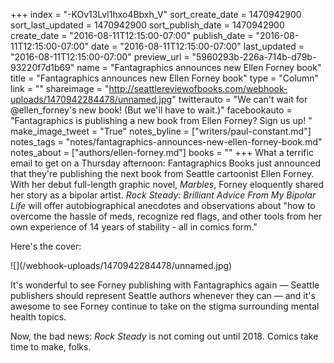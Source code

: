 +++
index = "-KOv13Lvl1hxo4Bbxh_V"
sort_create_date = 1470942900
sort_last_updated = 1470942900
sort_publish_date = 1470942900
create_date = "2016-08-11T12:15:00-07:00"
publish_date = "2016-08-11T12:15:00-07:00"
date = "2016-08-11T12:15:00-07:00"
last_updated = "2016-08-11T12:15:00-07:00"
preview_url = "5960293b-226a-714b-d79b-93220f7d1b69"
name = "Fantagraphics announces new Ellen Forney book"
title = "Fantagraphics announces new Ellen Forney book"
type = "Column"
link = ""
shareimage = "http://seattlereviewofbooks.com/webhook-uploads/1470942284478/unnamed.jpg"
twitterauto = "We can't wait for @ellen_forney's new book! (But we'll have to wait.)"
facebookauto = "Fantagraphics is publishing a new book from Ellen Forney? Sign us up! "
make_image_tweet = "True"
notes_byline = ["writers/paul-constant.md"]
notes_tags = "notes/fantagraphics-announces-new-ellen-forney-book.md"
notes_about = ["authors/ellen-forney.md"]
books = ""
+++
What a terrific email to get on a Thursday afternoon: Fantagraphics Books just announced that they're publishing the next book from Seattle cartoonist Ellen Forney. With her debut full-length graphic novel, *Marbles*, Forney eloquently shared her story as a bipolar artist. *Rock Steady: Brilliant Advice From My Bipolar Life* will offer autobiographical anecdotes and observations about "how to overcome the hassle of meds, recognize red flags, and other tools from her own experience of 14 years of stability - all in comics form." 

Here's the cover:

<p class="image">![](/webhook-uploads/1470942284478/unnamed.jpg)</p>

It's wonderful to see Forney publishing with Fantagraphics again — Seattle publishers should represent Seattle authors whenever they can — and it's awesome to see Forney continue to take on the stigma surrounding mental health topics.

Now, the bad news: *Rock Steady* is not coming out until 2018. Comics take time to make, folks.
